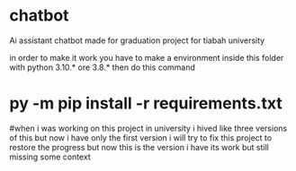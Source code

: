 # chatbot
Ai assistant chatbot made for graduation project for tiabah university 


in order to make it work you have to make a environment inside this folder with python 3.10.* ore 3.8.* then do this command 

# py -m pip install -r requirements.txt



#when i was working on this project in university i hived like three versions of this but now i have only the first version i will try to fix this project to restore the progress but now this is the version i have its work but still missing some context